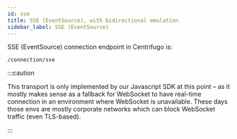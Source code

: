 ```yaml
---
id: sse
title: SSE (EventSource), with bidirectional emulation 
sidebar_label: SSE (EventSource)
---
```


SSE (EventSource) connection endpoint in Centrifugo is:

```
/connection/sse
```

:::caution

This transport is only implemented by our Javascript SDK at this point – as it mostly makes sense as a fallback for WebSocket to have real-time connection in an environment where WebSocket is unavailable. These days those envs are mostly corporate networks which can block WebSocket traffic (even TLS-based).

:::
